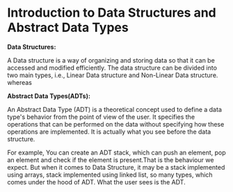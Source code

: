 # Introduction to Data Structures and Abstract Data Types

**Data Structures:**

A Data structure is a way of organizing and storing data so that it can be accessed and modified efficiently. The data structure can be divided into two main types, i.e., Linear Data structure and Non-Linear Data structure.
whereas

**Abstract Data Types(ADTs):**

An Abstract Data Type (ADT) is a theoretical concept used to define a data type's behavior from the point of view of the user. It specifies the operations that can be performed on the data without specifying how these operations are implemented. It is actually what you see before the data structure.

For example, You can create an ADT stack, which can push an element, pop an element and check if the element is present.That is the behaviour we expect. But when it comes to Data Structure, it may be a stack implemented using arrays, stack implemented using linked list, so many types, which comes under the hood of ADT. What the user sees is the ADT.
